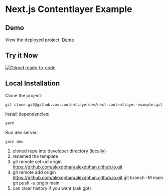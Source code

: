 # Next.js Contentlayer Example

## Demo

View the deployed project: [Demo](https://next-contentlayer-example.vercel.app/)

## Try it Now

[![Gitpod ready-to-code](https://img.shields.io/badge/Gitpod-ready--to--code-908a85?logo=gitpod)](http://gitpod.io/#https://github.com/contentlayerdev/next-contentlayer-example)

## Local Installation

Clone the project:

    git clone git@github.com:contentlayerdev/next-contentlayer-example.git

Install dependencies:

    yarn

Run dev server:

    yarn dev


1. cloned repo into developer directory (locally)
2. renamed the template
3. git remote set-url origin https://github.com/alexdphan/alexdphan.github.io.git                 
4. git remote add origin https://github.com/alexdphan/alexdphan.github.io.git
   git branch -M main
   git push -u origin main
5. can clear history if you want (ask gpt)